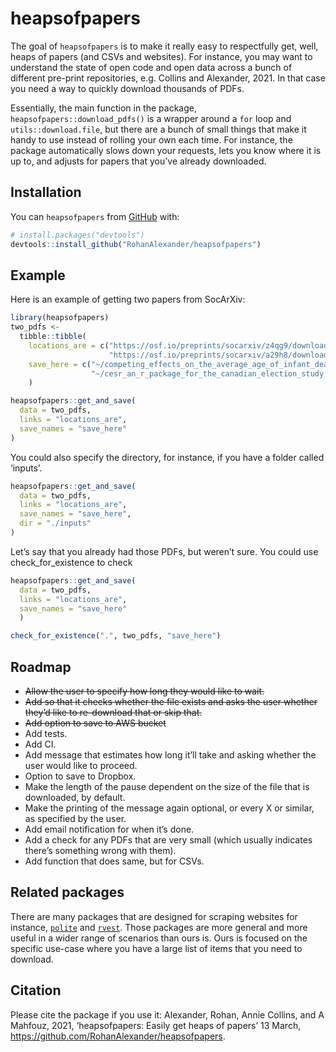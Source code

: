 
<!-- README.md is generated from README.Rmd. Please edit that file -->

# heapsofpapers

<!-- badges: start -->
<!-- badges: end -->

The goal of `heapsofpapers` is to make it really easy to respectfully
get, well, heaps of papers (and CSVs and websites). For instance, you
may want to understand the state of open code and open data across a
bunch of different pre-print repositories, e.g. Collins and Alexander,
2021. In that case you need a way to quickly download thousands of PDFs.

Essentially, the main function in the package,
`heapsofpapers::download_pdfs()` is a wrapper around a `for` loop and
`utils::download.file`, but there are a bunch of small things that make
it handy to use instead of rolling your own each time. For instance, the
package automatically slows down your requests, lets you know where it
is up to, and adjusts for papers that you’ve already downloaded.

## Installation

You can `heapsofpapers` from [GitHub](https://github.com/) with:

``` r
# install.packages("devtools")
devtools::install_github("RohanAlexander/heapsofpapers")
```

## Example

Here is an example of getting two papers from SocArXiv:

``` r
library(heapsofpapers)
two_pdfs <-
  tibble::tibble(
    locations_are = c("https://osf.io/preprints/socarxiv/z4qg9/download",
                      "https://osf.io/preprints/socarxiv/a29h8/download"),
    save_here = c("~/competing_effects_on_the_average_age_of_infant_death.pdf",
                  "~/cesr_an_r_package_for_the_canadian_election_study.pdf")
    )

heapsofpapers::get_and_save(
  data = two_pdfs,
  links = "locations_are",
  save_names = "save_here"
)
```

You could also specify the directory, for instance, if you have a folder
called ‘inputs’.

``` r
heapsofpapers::get_and_save(
  data = two_pdfs,
  links = "locations_are",
  save_names = "save_here",
  dir = "./inputs"
)
```

Let’s say that you already had those PDFs, but weren’t sure. You could
use check\_for\_existence to check

``` r
heapsofpapers::get_and_save(
  data = two_pdfs,
  links = "locations_are",
  save_names = "save_here"
  )

check_for_existence(".", two_pdfs, "save_here")
```

## Roadmap

-   ~~Allow the user to specify how long they would like to wait.~~
-   ~~Add so that it checks whether the file exists and asks the user
    whether they’d like to re-download that or skip that.~~
-   ~~Add option to save to AWS bucket~~
-   Add tests.
-   Add CI.
-   Add message that estimates how long it’ll take and asking whether
    the user would like to proceed.
-   Option to save to Dropbox.
-   Make the length of the pause dependent on the size of the file that
    is downloaded, by default.
-   Make the printing of the message again optional, or every X or
    similar, as specified by the user.
-   Add email notification for when it’s done.
-   Add a check for any PDFs that are very small (which usually
    indicates there’s something wrong with them).
-   Add function that does same, but for CSVs.

## Related packages

There are many packages that are designed for scraping websites for
instance, [`polite`](https://dmi3kno.github.io/polite/) and
[`rvest`](https://rvest.tidyverse.org/). Those packages are more general
and more useful in a wider range of scenarios than ours is. Ours is
focused on the specific use-case where you have a large list of items
that you need to download.

## Citation

Please cite the package if you use it: Alexander, Rohan, Annie Collins,
and A Mahfouz, 2021, ‘heapsofpapers: Easily get heaps of papers’ 13
March, <https://github.com/RohanAlexander/heapsofpapers>.
